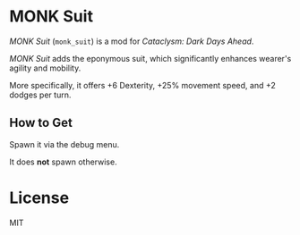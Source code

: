# MONK Suit

*MONK Suit* (`monk_suit`) is a mod for *Cataclysm: Dark Days Ahead*.

*MONK Suit* adds the eponymous suit, which significantly enhances wearer's agility and mobility.

More specifically, it offers +6 Dexterity, +25% movement speed, and +2 dodges per turn.


## How to Get

Spawn it via the debug menu.

It does **not** spawn otherwise.


# License

MIT